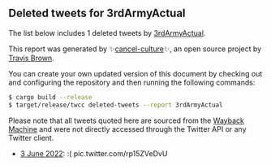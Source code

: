 ## Deleted tweets for 3rdArmyActual

The list below includes 1 deleted tweets by
[3rdArmyActual](https://twitter.com/3rdArmyActual).



This report was generated by ✨[cancel-culture](https://github.com/travisbrown/cancel-culture)✨,
an open source project by [Travis Brown](https://twitter.com/travisbrown).

You can create your own updated version of this document by checking out and configuring the
repository and then running the following commands:

```bash
$ cargo build --release
$ target/release/twcc deleted-tweets --report 3rdArmyActual
```

Please note that all tweets quoted here are sourced from the
[Wayback Machine](https://web.archive.org) and were not directly accessed through the Twitter API or
any Twitter client.

* [ 3 June 2022](https://web.archive.org/web/20220603022354/https://twitter.com/3rdArmyActual/status/1532547354422820884): :( pic.twitter.com/rp15ZVeDvU <!--1532547354422820884-->
